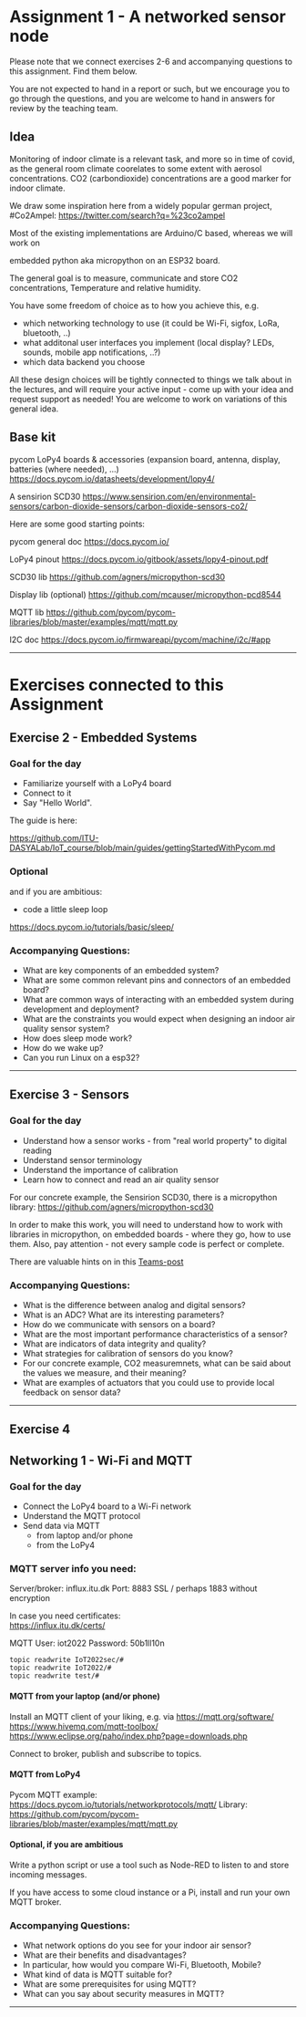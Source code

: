 # Assignment 1 - A networked sensor node

Please note that we connect exercises 2-6 and accompanying questions to this assignment.
Find them below.

You are not expected to hand in a report or such, but we encourage you to go through the questions,
and you are welcome to hand in answers for review by the teaching team.

## Idea

Monitoring of indoor climate is a relevant task, and more so in time of covid,
as the general room climate coorelates to some extent with aerosol concentrations.
CO2 (carbondioxide) concentrations are a good marker for indoor climate.

We draw some inspiration here from a widely popular german project, #Co2Ampel:
https://twitter.com/search?q=%23co2ampel

Most of the existing implementations are Arduino/C based, whereas we will work on

embedded python aka micropython on an ESP32 board.

The general goal is to measure, communicate and store CO2 concentrations, Temperature and relative humidity.

You have some freedom of choice as to how you achieve this, e.g.

- which networking technology to use (it could be Wi-Fi, sigfox, LoRa, bluetooth, ..)
- what additonal user interfaces you implement (local display? LEDs, sounds, mobile app notifications, ..?)
- which data backend you choose

All these design choices will be tightly connected to things we talk about in the lectures, and will require your active input -
come up with your idea and request support as needed! You are welcome to work on variations of this general idea.

## Base kit

pycom LoPy4 boards & accessories (expansion board, antenna, display, batteries (where needed), ...)
https://docs.pycom.io/datasheets/development/lopy4/

A sensirion SCD30
https://www.sensirion.com/en/environmental-sensors/carbon-dioxide-sensors/carbon-dioxide-sensors-co2/


Here are some good starting points:

pycom general doc
https://docs.pycom.io/

LoPy4 pinout
https://docs.pycom.io/gitbook/assets/lopy4-pinout.pdf

SCD30 lib
https://github.com/agners/micropython-scd30

Display lib (optional)
https://github.com/mcauser/micropython-pcd8544

MQTT lib
https://github.com/pycom/pycom-libraries/blob/master/examples/mqtt/mqtt.py

I2C doc
https://docs.pycom.io/firmwareapi/pycom/machine/i2c/#app

---

# Exercises connected to this Assignment


## Exercise 2 - Embedded Systems

### Goal for the day

  * Familiarize yourself with a LoPy4 board
  * Connect to it
  * Say "Hello World".

The guide is here:

https://github.com/ITU-DASYALab/IoT_course/blob/main/guides/gettingStartedWithPycom.md

### Optional

and if you are ambitious:

  * code a little sleep loop

https://docs.pycom.io/tutorials/basic/sleep/


### Accompanying Questions:

  * What are key components of an embedded system?
  * What are some common relevant pins and connectors of an embedded board?
  * What are common ways of interacting with an embedded system during development and deployment?
  * What are the constraints you would expect when designing an indoor air quality sensor system?
  * How does sleep mode work? 
  * How do we wake up?
  * Can you run Linux on a esp32?

---

## Exercise 3 - Sensors

### Goal for the day

  * Understand how a sensor works - from "real world property" to digital reading
  * Understand sensor terminology
  * Understand the importance of calibration
  * Learn how to connect and read an air quality sensor

For our concrete example, the Sensirion SCD30, there is a micropython library:
https://github.com/agners/micropython-scd30

In order to make this work, you will need to understand how to work with libraries in micropython,
on embedded boards - where they go, how to use them.
Also, pay attention - not every sample code is perfect or complete.

There are valuable hints on in this [Teams-post](https://teams.microsoft.com/l/message/19:ebx-0qQEyExpjRK8hQpPJFXx72WsjsymOEbmUx8r3dY1@thread.tacv2/1644422368141?tenantId=bea229b6-7a08-4086-b44c-71f57f716bdb&groupId=5b99cef7-1831-4e1d-8a36-06654ffca320&parentMessageId=1644422368141&teamName=IoT2022&channelName=General&createdTime=1644422368141)

### Accompanying Questions:

- What is the difference between analog and digital sensors?
- What is an ADC? What are its interesting parameters?
- How do we communicate with sensors on a board?
- What are the most important performance characteristics of a sensor?
- What are indicators of data integrity and quality?
- What strategies for calibration of sensors do you know?
- For our concrete example, CO2 measuremnets, what can be said about the values we measure, and their meaning?
- What are examples of actuators that you could use to provide local feedback on sensor data?

---

## Exercise 4
## Networking 1 - Wi-Fi and MQTT

### Goal for the day

  * Connect the LoPy4 board to a Wi-Fi network
  * Understand the MQTT protocol
  * Send data via MQTT
    * from laptop and/or phone
    * from the LoPy4

### MQTT server info you need:

Server/broker:	influx.itu.dk
Port:		8883 SSL / perhaps 1883 without encryption

In case you need certificates:	
		https://influx.itu.dk/certs/

MQTT User:	iot2022
Password:	50b1ll10n

	topic readwrite IoT2022sec/#
	topic readwrite IoT2022/#
	topic readwrite test/#




#### MQTT from your laptop (and/or phone)

Install an MQTT client of your liking, e.g. via
https://mqtt.org/software/
https://www.hivemq.com/mqtt-toolbox/
https://www.eclipse.org/paho/index.php?page=downloads.php

Connect to broker, publish and subscribe to topics.


#### MQTT from LoPy4

Pycom MQTT example: 
https://docs.pycom.io/tutorials/networkprotocols/mqtt/
Library:
https://github.com/pycom/pycom-libraries/blob/master/examples/mqtt/mqtt.py

#### Optional, if you are ambitious

Write a python script or use a tool such as Node-RED to listen to and store incoming messages.

If you have access to some cloud instance or a Pi, install and run your own MQTT broker.


### Accompanying Questions:

- What network options do you see for your indoor air sensor?
- What are their benefits and disadvantages?
- In particular, how would you compare Wi-Fi, Bluetooth, Mobile?
- What kind of data is MQTT suitable for?
- What are some prerequisites for using MQTT?
- What can you say about security measures in MQTT?

---





